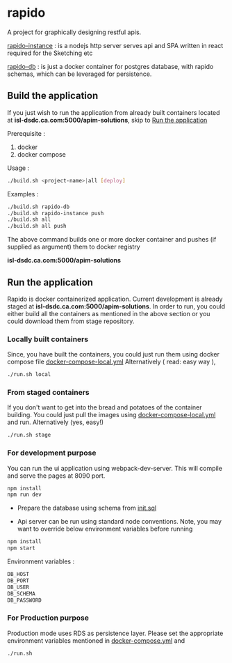 # rapido
A project for graphically designing restful apis.

[rapido-instance](rapido-instance) : is a nodejs http server serves api and SPA written in react required for the Sketching etc

[rapido-db](rapido-db) : is just a docker container for postgres database, with rapido schemas, which can be leveraged for persistence.

## Build the application
If you just wish to run the application from already built containers located at <b>isl-dsdc.ca.com:5000/apim-solutions</b>, skip to [Run the application](#run-the-application)


Prerequisite :
1. docker
2. docker compose

Usage :
``` sh
./build.sh <project-name>|all [deploy]
```

Examples :
``` sh
./build.sh rapido-db
./build.sh rapido-instance push
./build.sh all
./build.sh all push
```

The above command builds one or more docker container and pushes (if supplied as argument) them to docker registry

<b>isl-dsdc.ca.com:5000/apim-solutions</b>

## Run the application
Rapido is docker containerized application. Current development is already staged at <b>isl-dsdc.ca.com:5000/apim-solutions</b>. In order to run, you could either build all the containers as mentioned in the above section or you could download them from stage repository.

### Locally built containers
Since, you have built the containers, you could just run them using docker compose file [docker-compose-local.yml](docker-compose-local.yml)
Alternatively ( read: easy way ),

``` sh
./run.sh local
```
### From staged containers
If you don't want to get into the bread and potatoes of the container building. You could just pull the images using [docker-compose-local.yml](docker-compose-local.yml) and run.
Alternatively (yes, easy!)

``` sh
./run.sh stage
```

### For development purpose

You can run the ui application using webpack-dev-server. This will compile and serve the pages at 8090 port.

``` sh
npm install
npm run dev
```

- Prepare the database using schema from [init.sql](rapido-db/init.sql)

- Api server can be run using standard node conventions. Note, you may want to override below environment variables before running

``` sh
npm install
npm start
```
Environment variables :

``` sh
DB_HOST
DB_PORT
DB_USER
DB_SCHEMA
DB_PASSWORD
```

### For Production purpose

Production mode uses RDS as persistence layer. Please set the appropriate environment variables mentioned in [docker-compose.yml](docker-compose.yml) and

``` sh
./run.sh
```

